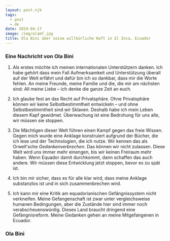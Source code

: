 ```yaml
---
layout: post.njk
tags:
  - post
  - de
date: 2019-04-17
image: /img/olamf.jpg
title: Ola Bini über seine willkürliche Haft in El Inca, Ecuador
---
```


### Eine Nachricht von Ola Bini

1. Als erstes möchte ich meinen internationalen Unterstützern danken.
Ich habe gehört dass mein Fall Aufmerksamkeit und Unterstützung überall auf der Welt erfährt und dafür bin ich so dankbar, dass mir die Worte fehlen.
An meine Freunde, meine Familie und die, die mir am nächsten sind: All meine Liebe – ich denke die ganze Zeit an euch.

2. Ich glaube fest an das Recht auf Privatsphäre.
Ohne Privatsphäre können wir keine Selbstbestimmtheit entwickeln – und ohne Selbstbestimmtheit sind wir Sklaven.
Deshalb habe ich mein Leben diesem Kapf gewidmet.
Überwachung ist eine Bedrohung für uns alle, wir müssen sie stoppen.

3. Die Mächtigen dieser Welt führen einen Kampf gegen das freie Wissen.
Gegen mich wurde eine Anklage konstruiert aufgrund der Bücher, die ich lese und der Technologien, die ich nutze.
Wir kennen das als Orwell'sche *Gedankenverbrechen*.
Das können wir nicht zulassen.
Diese Welt wird uns immer mehr einengen, bis wir keinen Freiraum mehr haben.
Wenn Equador damit durchkommt, dann schaffen das auch andere.
Wir müssen diese Entwicklung jetzt stoppen, bevor es zu spät ist.

4. Ich bin mir sicher, dass es für alle klar wird, dass meine Anklage substanzlos ist und in sich zusammenbrechen wird.

5. Ich kann mir eine Kritik am equadorianischen Gefängnissystem nicht verkneifen.
Meine Gefangenschaft ist zwar unter vergleichsweise humanen Bedingungen, aber die Zustände hier sind immer noch verabscheuenswürdig.
Dieses Land braucht dringend eine Gefängnisreform.
Meine Gedanken gehen an meine Mitgefangenen in Ecuador.  

### Ola Bini